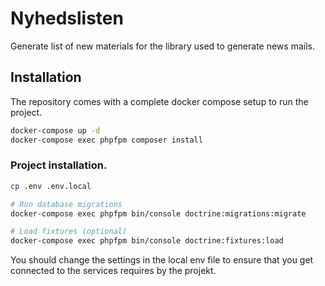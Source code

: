# Nyhedslisten
Generate list of new materials for the library used to generate news mails.

## Installation
The repository comes with a complete docker compose setup to run the project.

```bash
docker-compose up -d
docker-compose exec phpfpm composer install
```

### Project installation.

```bash
cp .env .env.local

# Run database migrations
docker-compose exec phpfpm bin/console doctrine:migrations:migrate

# Load fixtures (optional)
docker-compose exec phpfpm bin/console doctrine:fixtures:load
```

You should change the settings in the local env file to ensure that you get
connected to the services requires by the projekt.
